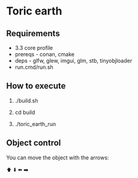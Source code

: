 # Toric earth


## Requirements

- 3.3 core profile
- prereqs - conan, cmake
- deps - glfw, glew, imgui, glm, stb, tinyobjloader
- run.cmd/run.sh

## How to execute

1. ./build.sh

2. cd build

3. ./toric_earth_run

## Object control

You can move the object with the arrows:

:arrow_up: :arrow_down: :arrow_left: :arrow_right:







